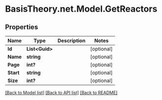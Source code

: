 # BasisTheory.net.Model.GetReactors

## Properties

Name | Type | Description | Notes
------------ | ------------- | ------------- | -------------
**Id** | **List&lt;Guid&gt;** |  | [optional] 
**Name** | **string** |  | [optional] 
**Page** | **int?** |  | [optional] 
**Start** | **string** |  | [optional] 
**Size** | **int?** |  | [optional] 

[[Back to Model list]](../README.md#documentation-for-models) [[Back to API list]](../README.md#documentation-for-api-endpoints) [[Back to README]](../README.md)

